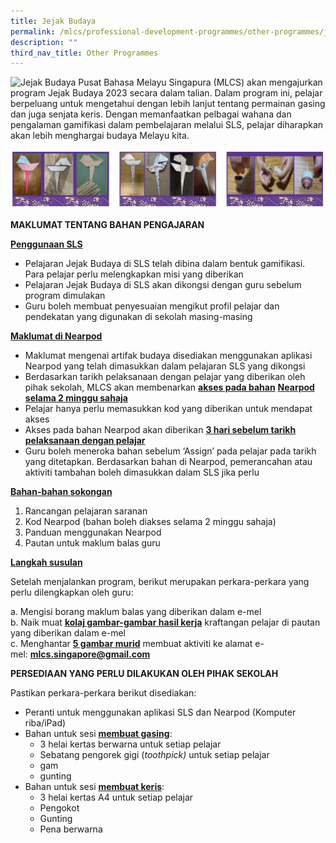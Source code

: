 ```yaml
---
title: Jejak Budaya
permalink: /mlcs/professional-development-programmes/other-programmes/jejak-budaya/
description: ""
third_nav_title: Other Programmes
---
```

![Jejak Budaya]()
Pusat Bahasa Melayu Singapura (MLCS) akan mengajurkan program Jejak Budaya 2023 secara dalam talian. Dalam program ini, pelajar berpeluang untuk mengetahui dengan lebih lanjut tentang permainan gasing dan juga senjata keris. Dengan memanfaatkan pelbagai wahana dan pengalaman gamifikasi dalam pembelajaran melalui SLS, pelajar diharapkan akan lebih menghargai budaya Melayu kita.  

![Jejak Budaya](/images/Jejak_Budaya.jpg)

**MAKLUMAT TENTANG BAHAN PENGAJARAN**

**<u>Penggunaan SLS</u>**

*   Pelajaran Jejak Budaya di SLS telah dibina dalam bentuk gamifikasi. Para pelajar perlu melengkapkan misi yang diberikan
*   Pelajaran Jejak Budaya di SLS akan dikongsi dengan guru sebelum program dimulakan
*   Guru boleh membuat penyesuaian mengikut profil pelajar dan pendekatan yang digunakan di sekolah masing-masing

**<u>Maklumat di Nearpod</u>**

*   Maklumat mengenai artifak budaya disediakan menggunakan aplikasi Nearpod yang telah dimasukkan dalam pelajaran SLS yang dikongsi
*   Berdasarkan tarikh pelaksanaan dengan pelajar yang diberikan oleh pihak sekolah, MLCS akan membenarkan&nbsp;**<u>akses pada bahan</u>**&nbsp;**<u>Nearpod selama 2 minggu sahaja</u>**
*   Pelajar hanya perlu memasukkan kod yang diberikan untuk mendapat akses
*   Akses pada bahan Nearpod akan diberikan&nbsp;**<u>3 hari sebelum tarikh pelaksanaan dengan pelajar</u>**
*   Guru boleh meneroka bahan sebelum ‘Assign’ pada pelajar pada tarikh yang ditetapkan. Berdasarkan bahan di Nearpod, pemerancahan atau aktiviti tambahan boleh dimasukkan dalam SLS jika perlu

**<u>Bahan-bahan sokongan</u>**

1.  Rancangan pelajaran saranan
2.  Kod Nearpod (bahan boleh diakses selama 2 minggu sahaja)
3.  Panduan menggunakan Nearpod
4.  Pautan untuk maklum balas guru

**<u>Langkah susulan</u>**

Setelah menjalankan program, berikut merupakan perkara-perkara yang perlu dilengkapkan oleh guru:

a.  Mengisi borang maklum balas yang diberikan dalam e-mel <br>
b.  Naik muat&nbsp;**<u>kolaj gambar-gambar hasil kerja</u>**&nbsp;kraftangan pelajar di pautan yang diberikan dalam e-mel <br>
c.  Menghantar&nbsp;**<u>5 gambar murid</u>**&nbsp;membuat aktiviti ke alamat e-mel:&nbsp;**mlcs.singapore@gmail.com**

**PERSEDIAAN YANG PERLU DILAKUKAN OLEH PIHAK SEKOLAH**

Pastikan perkara-perkara berikut disediakan:

*   Peranti untuk menggunakan aplikasi SLS dan Nearpod (Komputer riba/iPad)
*   Bahan untuk sesi&nbsp;**<u>membuat gasing</u>**:
    *   3 helai kertas berwarna untuk setiap pelajar
    *   Sebatang pengorek gigi (_toothpick)_&nbsp;untuk setiap pelajar
    *   gam
    *   gunting
*   Bahan untuk sesi&nbsp;**<u>membuat keris</u>**:
    *   3 helai kertas A4 untuk setiap pelajar
    *   Pengokot
    *   Gunting
    *   Pena berwarna